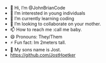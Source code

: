 - 👋 Hi, I’m @JohnBrianCode
- 👀 I’m interested in young individuals
- 🌱 I’m currently learning coding
- 💞️ I’m looking to collaborate on your mother.
- 📫 How to reach me :call me baby.
- 😄 Pronouns: They/Them
- ⚡ Fun fact: Im 2meters tall.
- 👶 My sons name is Jost.
- https://github.com/JostHoetker

<!---
JohnBrianCode/JohnBrianCode is a ✨ special ✨ repository because its `README.md` (this file) appears on your GitHub profile.
You can click the Preview link to take a look at your changes.
--->
